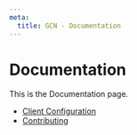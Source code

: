 ```yaml
---
meta:
  title: GCN - Documentation
---
```


# Documentation

This is the Documentation page.

- [Client Configuration](docs/client)
- [Contributing](docs/contributing)
